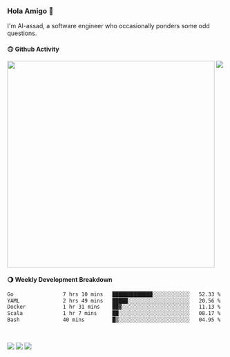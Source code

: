 ### Hola Amigo 🤣   

I'm Al-assad, a software engineer who occasionally ponders some odd questions.  
 
#### 🙃 Github Activity 
<div>
  <img src="https://github-readme-stats.vercel.app/api?username=al-assad&show_icons=true" align="top" style="display: inline-block;" width="480"/>
  <img src="https://github-readme-stats.vercel.app/api/top-langs/?username=al-assad&hide=css,html&langs_count=8&layout=compact" align="top" style="display: inline-block;"/>
</div>

#### 🌖 Weekly Development Breakdown
<!--START_SECTION:waka-->

```txt
Go                7 hrs 10 mins   █████████████░░░░░░░░░░░░   52.33 %
YAML              2 hrs 49 mins   █████░░░░░░░░░░░░░░░░░░░░   20.56 %
Docker            1 hr 31 mins    ██▓░░░░░░░░░░░░░░░░░░░░░░   11.13 %
Scala             1 hr 7 mins     ██░░░░░░░░░░░░░░░░░░░░░░░   08.17 %
Bash              40 mins         █▒░░░░░░░░░░░░░░░░░░░░░░░   04.95 %
```

<!--END_SECTION:waka-->

<br>

<a href="https://twitter.com/Alassad_dev"><img src="https://img.shields.io/badge/Twitter-@Alassad__dev-blue?style=flat&logo=twitter" /></a>
<a href="https://t.me/alassad_dev"><img src="https://img.shields.io/badge/Telegram-@alassad__dev-orange?style=flat&logo=telegram" /></a>
<a href="https://al-assad.github.io"><img src="https://img.shields.io/badge/Blogs-Linying_Assad's_Blog-yellow?style=flat&logo=github" /></a>

